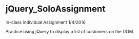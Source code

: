 # jQuery_SoloAssignment

In-class Individual Assignment 
1/4/2016

Practice using jQuery to display a list of customers on the DOM.
